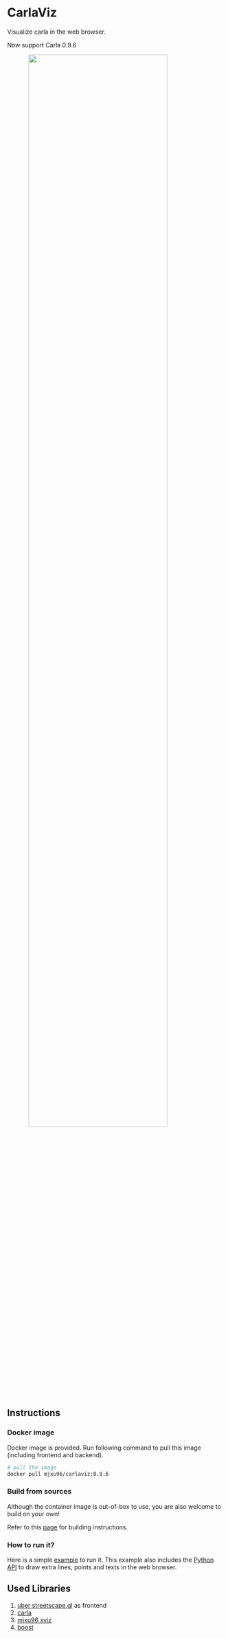 
# CarlaViz
Visualize carla in the web browser.

Now support Carla 0.9.6

<img src="https://github.com/wx9698/carlaviz/raw/master/docs/images/demo.png" style="width: 80%; margin-left: 10%"></img>

## Instructions
### Docker image
Docker image is provided. Run following command to pull this image (including frontend and backend).

```bash
# pull the image
docker pull mjxu96/carlaviz:0.9.6
```

### Build from sources
Although the container image is out-of-box to use, you are also welcome to build on your own!

Refer to this [page](https://github.com/wx9698/carlaviz/blob/master/docs/build.md) for building instructions.

### How to run it?
Here is a simple [example](https://github.com/wx9698/carlaviz/tree/master/examples) to run it. This example also includes the [Python API](https://github.com/wx9698/carlaviz/blob/master/examples/carla_painter.py) to draw extra lines, points and texts in the web browser.

## Used Libraries
1. [uber streetscape.gl](https://github.com/uber/streetscape.gl) as frontend
2. [carla](http://carla.org/)
3. [mjxu96 xviz](https://github.com/wx9698/xviz)
4. [boost](https://www.boost.org/)